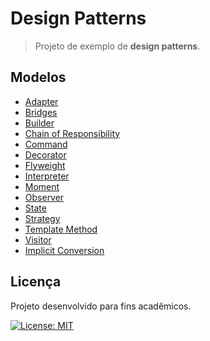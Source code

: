# Design Patterns
> Projeto de exemplo de **design patterns**.

## Modelos 
- [Adapter](DesignPatterns/Adapter)
- [Bridges](DesignPatterns/Bridges)
- [Builder](DesignPatterns/Builder)
- [Chain of Responsibility](DesignPatterns/ChainOfResponsibility)
- [Command](DesignPatterns/Command)
- [Decorator](DesignPatterns/Decorator)
- [Flyweight](DesignPatterns/Flyweight)
- [Interpreter](DesignPatterns/Interpreter)
- [Moment](DesignPatterns/Moment)
- [Observer](DesignPatterns/Observer)
- [State](DesignPatterns/State)
- [Strategy](DesignPatterns/Strategy)
- [Template Method](DesignPatterns/TemplateMethod)
- [Visitor](DesignPatterns/Visitor)
- [Implicit Conversion](DesignPatterns/ImplicitConversion)

## Licença
Projeto desenvolvido para fins acadêmicos.

[![License: MIT](https://img.shields.io/badge/License-MIT-blue.svg)](./LICENSE)
